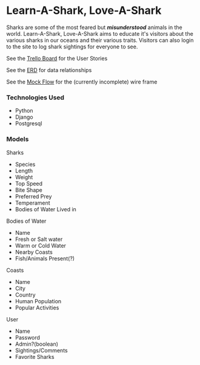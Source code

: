 # Learn-A-Shark, Love-A-Shark

Sharks are some of the most feared but ***misunderstood*** animals in the world. Learn-A-Shark, Love-A-Shark aims to educate it's visitors about the various sharks in our oceans and their various traits. Visitors can also login to the site to log shark sightings for everyone to see. 

See the [Trello Board](https://trello.com/b/h1TtgW5l/love-a-shark) for the User Stories

See the [ERD](https://docs.google.com/drawings/d/1iPmIpZ20rTbi9ZVByykQO4yqv5pkML4wK_Hj_atMcHY/edit) for data relationships

See the [Mock Flow](https://wireframepro.mockflow.com/editor.jsp?editor=on&publicid=Me1761963a77310f1305c219b19ffb98a1658292117836&perm=Create&projectid=MO8r91ETWnb&spaceid=MWHzypDTWnb&ptitle=Untitled&bgcolor=white&category=web&pcompany=C1409ddefb2ab4e6c9ddb753392a41d47#/page/dcf2f2c1960f4a17af0fe65c3ebda439) for the (currently incomplete) wire frame

### Technologies Used

* Python
* Django
* Postgresql

### Models

Sharks
- Species
- Length
- Weight
- Top Speed
- Bite Shape
- Preferred Prey
- Temperament
- Bodies of Water Lived in

Bodies of Water
- Name
- Fresh or Salt water
- Warm or Cold Water
- Nearby Coasts
- Fish/Animals Present(?)

Coasts
- Name
- City
- Country
- Human Population
- Popular Activities

User
- Name
- Password
- Admin?(boolean)
- Sightings/Comments
- Favorite Sharks